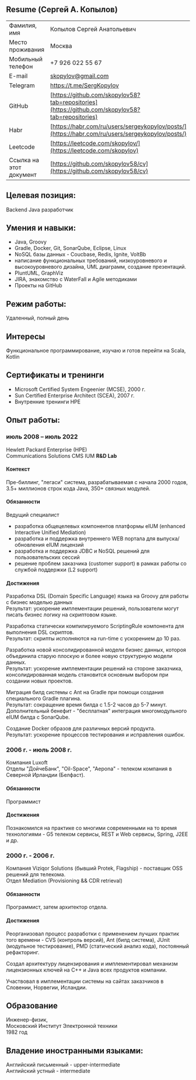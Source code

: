 ## Resume (Сергей А. Копылов)

|                       |                                                                     |
|-----------------------|---------------------------------------------------------------------|
|Фамилия, имя           | Копылов Сергей Анатольевич                                          |
|Место проживания       | Москва                                                              |
|Мобильный телефон      | +7 926 022 55 67                                                    |
|E-mail                 | [skopylov@gmail.com](mailto:skopylov@gmail.com)                     |
|Telegram               | https://t.me/SergKopylov                                                    |
|GitHub                 | [https://github.com/skopylov58?tab=repositories](https://github.com/skopylov58?tab=repositories)|
|Habr                   | [https://habr.com/ru/users/sergeykopylov/posts/](https://habr.com/ru/users/sergeykopylov/posts/)|
|Leetcode               | [https://leetcode.com/skopylov/](https://leetcode.com/skopylov)     |
|Ссылка на этот документ| [https://github.com/skopylov58/cv](https://github.com/skopylov58/cv)|

## Целевая позиция:

Backеnd Java разработчик

## Умения и навыки:
 - Java, Groovy
 - Gradle, Docker, Git, SonarQube, Eclipse, Linux
 - NoSQL базы данных - Coucbase, Redis, Ignite, VoltBb
 - написание функциональных требований, низкоуровневого и высокоуровневого дизайна, UML диаграмм, создание презентаций.
 - PluntUML, GraphViz
 - JIRA, знакомство с WaterFall и Agile методиками
 - Проекты на GitHub

## Режим работы: 
Удаленный, полный день

## Интересы
Функциональное программирование, изучаю и готов перейти на Scala, Kotlin
 
## Сертификаты и тренинги
 - Microsoft Certified System Engeenier (MCSE), 2000 г.
 - Sun Certified Enterprise Architect (SCEA), 2007 г.  
 - Внутренние тренинги HPE  

## Опыт работы:

### июль 2008 – июль 2022

Hewlett Packard Enterprise (HPE)  
Communications Solutions CMS IUM **R&D Lab**  

#### Контекст

Пре-биллинг, "легаси" система, разрабатываемая с начала 2000 годов, 3.5+ миллионов строк кода Java, 350+ связных модулей.

#### Обязанности

Ведущий специалист

 - разработка общецелевых компонентов платформы eIUM (enhanced Interactive Unified Mediation)
 - разработка и поддержка внутреннего WEB портала для выпуска/обновления eIUM лицензий
 - разработка и поддержка JDBC и NoSQL решений для пользовательских сессий
 - решение проблем заказчика (customer support) в рамках работы со службой поддержки (L2 support)
  
#### Достижения

Разработка DSL (Domain Specific Language) языка на Groovy для работы с бизнес моделью данных  
Результат: ускорение имплементации решений, пользователи могут писать бизнес логику на скриптовом языке.

Разработка статически компилируемого ScriptingRule компонента для выполнения DSL скриптов.  
Результат: скрипты исполняются на run-time с ускорением до 10 раз.

Разработка новой консолидированной модели бизнес данных, котороя объединила старую плоскую и более новую структурную модели данных.  
Результат: ускорение имплементации решений на стороне заказчика, консолидированная модель становится основным выбором при создании новых проектов.

Миграция билд системы с Ant на Gradle при помощи создания специального Gradle плагина.  
Результат: сокращение время билда с 1.5-2 часов до 5-7 минут.  
Дополнительный бенефит - "бесплатная" интеграция многомодульного eIUM билда с SonarQube.

Создание Docker образов для различных версий продукта.  
Результат: ускорение процессов тестирования и исправления ошибок.

### 2006 г. - июль 2008 г.

Компания Luxoft  
Отделы "ДойчеБанк", "Oil-Space", "Aepona" - телеком компания в Северной Ирландии (Белфаст).

#### Обязанности

Программист

#### Достижения

Познакомился на практике со многими современными на то время технологиями - G5 телеком сервисы, REST и Web сервисы, Spring, J2EE и др.

### 2000 г. - 2006 г.

Компания Viziqor Solutions (бывший  Protek, Flagship) - поставщик OSS решений для телекома.  
Отдел Mediation (Provisioning && CDR retrieval)  

#### Обязанности

Программист, затем архитектор отдела.  

#### Достижения

Реорганизовал процесс разработки с применением лучших практик того времени - CVS (контроль версий),
Ant (билд система), JUnit (модульное тестирование), PMD (статический анализ кода), постоянный рефакторинг.

Создал архитектуру лицензирования и имплементировал механизм лицензионных ключей на C++ и Java всех продуктов компании.

Участвовал в имплементации системы на сайтах заказчиков в Словении, Норвегии, Исландии.

## Образование
Инженер-физик,  
Московский Институт Электронной техники  
1982 год

## Владение иностранными языками:

Английский письменный - upper-intermediate  
Английский устный - intermediate  


